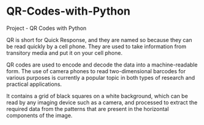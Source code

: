 # QR-Codes-with-Python
Project - QR Codes with Python

QR is short for Quick Response, and they are named so because they can be read quickly by a cell phone. They are used to take information from transitory media and put it on your cell phone.

QR codes are used to encode and decode the data into a machine-readable form. The use of camera phones to read two-dimensional barcodes for various purposes is currently a popular topic in both types of research and practical applications. 

It contains a grid of black squares on a white background, which can be read by any imaging device such as a camera, and processed to extract the required data from the patterns that are present in the horizontal components of the image.
